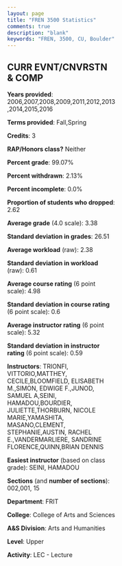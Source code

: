 ```yaml
---
layout: page
title: "FREN 3500 Statistics"
comments: true
description: "blank"
keywords: "FREN, 3500, CU, Boulder"
--- 
```

<head>
<script src="https://ajax.googleapis.com/ajax/libs/jquery/2.1.3/jquery.min.js"></script>
<script src="https://dl.dropboxusercontent.com/s/pc42nxpaw1ea4o9/highcharts.js?dl=0"></script>
<!-- <script src="../assets/js/highcharts.js"></script> -->
<style type="text/css">@font-face {
	font-family: "Bebas Neue";
	src: url(https://www.filehosting.org/file/details/544349/BebasNeue%20Regular.otf) format("opentype");
	}
	h1.Bebas { 
		font-family: "Bebas Neue", Verdana, Tahoma;
	}
</style>
</head>
<body>
	<div id="container" style="float: right; width: 45%; height: 88%; margin-left: 2.5%; margin-right: 2.5%;"></div>
	<script language="JavaScript">
		$(document).ready(function() {
		var chart = {type: 'column'};
		var title = {text: 'Grade Distribution'};
		var xAxis = {categories: ['A','B','C','D','F'],crosshair: true};
		var yAxis = {min: 0,title: {text: 'Percentage'}};
		var tooltip = {headerFormat: '<center><b><span style="font-size:20px">{point.key}</span></b></center>',
		               pointFormat: '<td style="padding:0"><b>{point.y:.1f}%</b></td>',
		               footerFormat: '</table>',shared: true,useHTML: true};
		var plotOptions = {column: {pointPadding: 0.0,borderWidth: 0}};  
		var credits = {enabled: false};var series= [{name: 'Percent',data: [53.39,38.01,5.88,0.45,2.26,]}];
		var json = {};
		json.chart = chart;
		json.title = title;
		json.tooltip = tooltip;
		json.xAxis = xAxis;
		json.yAxis = yAxis;  
		json.series = series;
		json.plotOptions = plotOptions;  
		json.credits = credits;
		$('#container').highcharts(json);
	});
	</script>
</body>
			   
## CURR EVNT/CNVRSTN & COMP

**Years provided**: 2006,2007,2008,2009,2011,2012,2013,2014,2015,2016

**Terms provided**: Fall,Spring

**Credits**: 3

**RAP/Honors class?** Neither

**Percent grade**: 99.07%

**Percent withdrawn**: 2.13%

**Percent incomplete**: 0.0%

**Proportion of students who dropped**: 2.62

**Average grade** (4.0 scale): 3.38

**Standard deviation in grades**: 26.51

**Average workload** (raw): 2.38

**Standard deviation in workload** (raw): 0.61

**Average course rating** (6 point scale): 4.98

**Standard deviation in course rating** (6 point scale): 0.6

**Average instructor rating** (6 point scale): 5.32

**Standard deviation in instructor rating** (6 point scale): 0.59

**Instructors**: TRIONFI, VITTORIO,MATTHEY, CECILE,BLOOMFIELD, ELISABETH M.,SIMON, EDWIGE F.,JUNOD, SAMUEL A,SEINI, HAMADOU,BOURDIER, JULIETTE,THORBURN, NICOLE MARIE,YAMASHITA, MASANO,CLEMENT, STEPHANIE,AUSTIN, RACHEL E.,VANDERMARLIERE, SANDRINE FLORENCE,QUINN,BRIAN DENNIS

**Easiest instructor** (based on class grade): SEINI, HAMADOU

**Sections** (and **number of sections**): 002,001, 15

**Department**: FRIT

**College**: College of Arts and Sciences

**A&S Division**: Arts and Humanities

**Level**: Upper

**Activity**: LEC - Lecture
